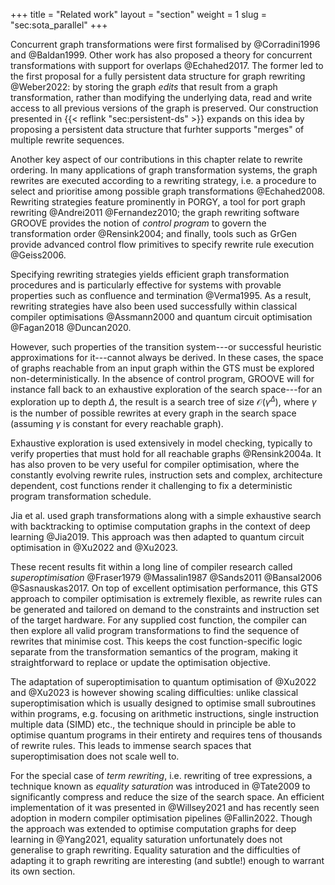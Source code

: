+++
title = "Related work"
layout = "section"
weight = 1
slug = "sec:sota_parallel"
+++

Concurrent graph transformations were first formalised by @Corradini1996 and @Baldan1999.
Other work has also proposed a theory for concurrent transformations with
support for overlaps @Echahed2017.
The former led to the first proposal for a fully persistent data structure for graph
rewriting @Weber2022:
by storing the graph _edits_ that result from a graph transformation, rather than modifying
the underlying data, read and write access to all previous versions of the graph is
preserved.
Our construction presented in {{< reflink "sec:persistent-ds" >}} expands on this idea
by proposing a persistent data structure that furhter supports "merges" of multiple
rewrite sequences.

Another key aspect of our contributions in this chapter relate to rewrite ordering.
In many applications of graph transformation systems, the graph rewrites
are executed according to a rewriting strategy, i.e. a procedure to select
and prioritise among possible graph transformations @Echahed2008.
Rewriting strategies feature prominently in PORGY,
a tool for port graph rewriting @Andrei2011 @Fernandez2010;
the graph rewriting software GROOVE provides the notion
of _control program_ to govern the transformation order @Rensink2004;
and finally, tools such as GrGen provide advanced control flow primitives
to specify rewrite rule execution @Geiss2006.

Specifying rewriting strategies yields efficient graph transformation
procedures and is particularly effective for systems with provable
properties such as confluence and termination @Verma1995.
As a result, rewriting strategies have also been used successfully within
classical compiler optimisations @Assmann2000 and quantum circuit
optimisation @Fagan2018 @Duncan2020.

However, such properties of the transition system---or successful
heuristic approximations for it---cannot always be derived.
In these cases, the space of graphs reachable from an input graph
within the GTS must be explored non-deterministically.
In the absence of control program, GROOVE will for instance fall
back to an exhaustive exploration of the search space---for an exploration
up to depth $\Delta$, the result is a search tree of size
$\mathcal O(\gamma^\Delta)$,
where $\gamma$ is the number of possible rewrites at every graph
in the search space (assuming $\gamma$ is constant for every reachable graph).

Exhaustive exploration is used extensively in model checking, typically
to verify properties that must hold for all reachable graphs @Rensink2004a.
It has also proven to be very useful for compiler optimisation, where
the constantly evolving rewrite rules, instruction sets and complex,
architecture dependent, cost functions render it challenging to
fix a deterministic program transformation schedule.

Jia et al. used graph transformations along with a simple exhaustive search
with backtracking to optimise computation graphs in the context of
deep learning @Jia2019.
This approach was then adapted to quantum circuit optimisation in
@Xu2022 and @Xu2023.

These recent results fit within a long line of compiler research called
_superoptimisation_ @Fraser1979 @Massalin1987 @Sands2011 @Bansal2006 @Sasnauskas2017.
On top of excellent optimisation performance, this GTS approach to compiler optimisation
is extremely flexible, as rewrite rules can be generated and tailored on demand
to the constraints and instruction set of the target hardware.
For any supplied cost function, the compiler can then explore all valid
program transformations
to find the sequence of rewrites that minimise cost.
This keeps the cost function-specific logic separate from the transformation
semantics of the program, making it straightforward to replace or update the
optimisation objective.

The adaptation of superoptimisation to quantum optimisation of @Xu2022 and
@Xu2023 is however showing scaling difficulties:
unlike classical superoptimisation which is usually designed to optimise
small subroutines within programs, e.g. focusing on arithmetic instructions,
single instruction multiple data (SIMD) etc., the technique should in principle
be able to optimise quantum programs in their entirety and requires tens of thousands
of rewrite rules.
This leads to immense search spaces that superoptimisation does not scale well to.

For the special case of _term rewriting_, i.e. rewriting of tree expressions,
a technique known as _equality saturation_ was introduced in @Tate2009 to
significantly compress and reduce the size of the search space.
An efficient implementation of it was presented in @Willsey2021
and has recently seen adoption in modern compiler optimisation pipelines @Fallin2022.
Though the approach was extended to optimise computation graphs
for deep learning in @Yang2021, equality saturation unfortunately
does not generalise to graph rewriting.
Equality saturation and the difficulties of adapting it to graph rewriting
are interesting (and subtle!) enough to warrant its own section.
